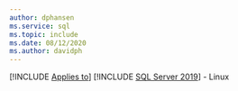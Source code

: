 ```yaml
---
author: dphansen
ms.service: sql
ms.topic: include
ms.date: 08/12/2020
ms.author: davidph
---
```


[!INCLUDE [Applies to](../../includes/applies-md.md)] [!INCLUDE [SQL Server 2019](_ss2019.md)] - Linux
